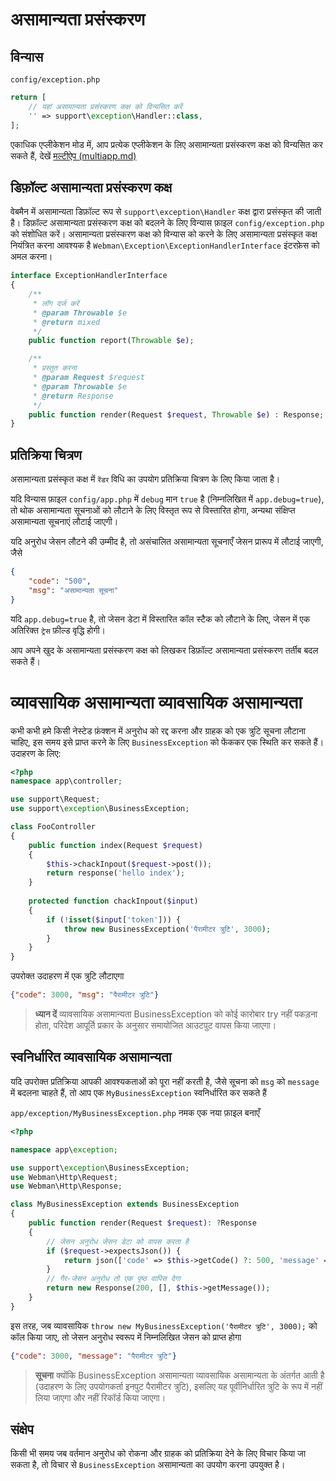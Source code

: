 # असामान्यता प्रसंस्करण

## विन्यास
`config/exception.php`

```php
return [
    // यहां असामान्यता प्रसंस्करण कक्ष को विन्यसित करें
    '' => support\exception\Handler::class,
];
```

एकाधिक एप्लीकेशन मोड में, आप प्रत्येक एप्लीकेशन के लिए असामान्यता प्रसंस्करण कक्ष को विन्यसित कर सकते हैं, देखें [मल्टीऐप (multiapp.md)](multiapp.md)

## डिफ़ॉल्ट असामान्यता प्रसंस्करण कक्ष
वेबमैन में असामान्यता डिफ़ॉल्ट रूप से `support\exception\Handler` कक्ष द्वारा प्रसंस्कृत की जाती है। डिफ़ॉल्ट असामान्यता प्रसंस्करण कक्ष को बदलने के लिए विन्यास फ़ाइल `config/exception.php` को संशोधित करें। असामान्यता प्रसंस्करण कक्ष को विन्यास को करने के लिए असामान्यता प्रसंस्कृत कक्ष नियंत्रित करना आवश्यक है `Webman\Exception\ExceptionHandlerInterface` इंटरफ़ेस को अमल करना।

```php
interface ExceptionHandlerInterface
{
    /**
     * लॉग दर्ज करें
     * @param Throwable $e
     * @return mixed
     */
    public function report(Throwable $e);

    /**
     * प्रस्तुत करना
     * @param Request $request
     * @param Throwable $e
     * @return Response
     */
    public function render(Request $request, Throwable $e) : Response;
}
```

## प्रतिक्रिया चित्रण
असामान्यता प्रसंस्कृत कक्ष में `रेंडर` विधि का उपयोग प्रतिक्रिया चित्रण के लिए किया जाता है।

यदि विन्यास फ़ाइल `config/app.php` में `debug` मान `true` है (निम्नलिखित में `app.debug=true`), तो थोक असामान्यता सूचनाओं को लौटाने के लिए विस्तृत रूप से विस्तारित होगा, अन्यथा संक्षिप्त असामान्यता सूचनाएं लौटाई जाएगी।

यदि अनुरोध जेसन लौटने की उम्मीद है, तो असंचालित असामान्यता सूचनाएँ जेसन प्रारूप में लौटाई जाएगी, जैसे
```json
{
    "code": "500",
    "msg": "असामान्यता सूचना"
}
```

यदि `app.debug=true` है, तो जेसन डेटा में विस्तारित कॉल स्टैक को लौटाने के लिए, जेसन में एक अतिरिक्त `ट्रेस` फ़ील्ड वृद्धि होगी।

आप अपने खुद के असामान्यता प्रसंस्करण कक्ष को लिखकर डिफ़ॉल्ट असामान्यता प्रसंस्करण तर्तीब बदल सकते हैं।

# व्यावसायिक असामान्यता व्यावसायिक असामान्यता
कभी कभी हमे किसी नेस्टेड फ़ंक्शन में अनुरोध को रद्द करना और ग्राहक को एक त्रुटि सूचना लौटाना चाहिए, इस समय इसे प्राप्त करने के लिए `BusinessException` को फेंककर एक स्थिति कर सकते हैं।
उदाहरण के लिए:

```php
<?php
namespace app\controller;

use support\Request;
use support\exception\BusinessException;

class FooController
{
    public function index(Request $request)
    {
        $this->chackInpout($request->post());
        return response('hello index');
    }
    
    protected function chackInpout($input)
    {
        if (!isset($input['token'])) {
            throw new BusinessException('पैरामीटर त्रुटि', 3000);
        }
    }
}
```

उपरोक्त उदाहरण में एक त्रुटि लौटाएगा
```json
{"code": 3000, "msg": "पैरामीटर त्रुटि"}
```

> **ध्यान दें**
> व्यावसायिक असामान्यता BusinessException को कोई कारोबार try नहीं पकड़ना होता, परिदेश आपूर्ति प्रकार के अनुसार समायोजित आउटपुट वापस किया जाएगा।

## स्वनिर्धारित व्यावसायिक असामान्यता

यदि उपरोक्त प्रतिक्रिया आपकी आवश्यकताओं को पूरा नहीं करती है, जैसे सूचना को `msg` को `message` में बदलना चाहते हैं, तो आप एक `MyBusinessException` स्वनिर्धारित कर सकते हैं


`app/exception/MyBusinessException.php` नमक एक नया फ़ाइल बनाएँ
```php
<?php

namespace app\exception;

use support\exception\BusinessException;
use Webman\Http\Request;
use Webman\Http\Response;

class MyBusinessException extends BusinessException
{
    public function render(Request $request): ?Response
    {
        // जेसन अनुरोध जेसन डेटा को वापस करता है
        if ($request->expectsJson()) {
            return json(['code' => $this->getCode() ?: 500, 'message' => $this->getMessage()]);
        }
        // गैर-जेसन अनुरोध तो एक पृष्ठ वापिस देगा
        return new Response(200, [], $this->getMessage());
    }
}
```

इस तरह, जब व्यावसायिक `throw new MyBusinessException('पैरामीटर त्रुटि', 3000);` को कॉल किया जाए, तो जेसन अनुरोध स्वरूप में निम्नलिखित जेसन को प्राप्त होगा
```json
{"code": 3000, "message": "पैरामीटर त्रुटि"}
```

> **सूचना**
> क्योंकि BusinessException असामान्यता व्यावसायिक असामान्यता के अंतर्गत आती है (उदाहरण के लिए उपयोगकर्ता इनपुट पैरामीटर त्रुटि), इसलिए यह पूर्वीनिर्धारित त्रुटि के रूप में नहीं लिया जाएगा और नहीं रिकॉर्ड किया जाएगा।

## संक्षेप
किसी भी समय जब वर्तमान अनुरोध को रोकना और ग्राहक को प्रतिक्रिया देने के लिए विचार किया जा सकता है, तो विचार से `BusinessException` असामान्यता का उपयोग करना उपयुक्त है।

